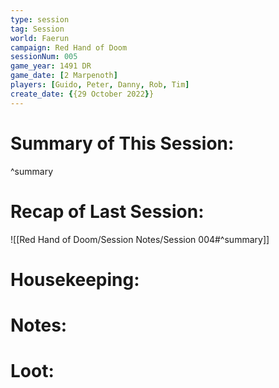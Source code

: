 ```yaml
---
type: session
tag: Session
world: Faerun
campaign: Red Hand of Doom
sessionNum: 005
game_year: 1491 DR
game_date: [2 Marpenoth]
players: [Guido, Peter, Danny, Rob, Tim]
create_date: {{29 October 2022}}
---
```




# Summary of This Session:

^summary

# Recap of Last Session:
![[Red Hand of Doom/Session Notes/Session 004#^summary]]

# Housekeeping:

# Notes:

# Loot:
